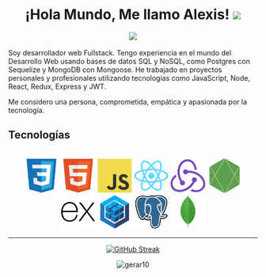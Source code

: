 <h1 align="center" color="#6e3cbc"> ¡Hola Mundo, Me llamo Alexis! <img src="https://media.giphy.com/media/hvRJCLFzcasrR4ia7z/giphy.gif" width="25px"></h1>
 <p align="center">
 <img src="https://readme-typing-svg.herokuapp.com?color=01CAF4&lines=Full+Stack+Developer&center=true">
</p>
Soy desarrollador web Fullstack. Tengo experiencia en el mundo del Desarrollo Web usando bases de datos SQL y NoSQL, como Postgres con Sequelize y MongoDB con Mongoose.
He trabajado en proyectos personales y profesionales utilizando tecnologías como JavaScript, Node, React, Redux, Express y JWT.

Me considero una persona, comprometida, empática y apasionada por la tecnología.
<br/>
<h2>Tecnologías </h2>
<br/>
<div align="center">
<img src="https://github.com/devicons/devicon/blob/master/icons/css3/css3-original.svg" title="CSS3" alt="CSS3" width="70" height="70"/>
<img src="https://github.com/devicons/devicon/blob/master/icons/html5/html5-original.svg" title="HTML5" alt="HTML5" width="70" height="70"/>
<img src="https://github.com/devicons/devicon/blob/master/icons/javascript/javascript-original.svg" title="JavaScript" alt="JavaScript" width="70" height="70"/>
<img src="https://github.com/devicons/devicon/blob/master/icons/react/react-original.svg" title="React" alt="React" width="70" height="70" />
<img src="https://github.com/devicons/devicon/blob/master/icons/redux/redux-original.svg" title="Redux" alt="Redux" width="70" height="70"/>
<img src="https://github.com/devicons/devicon/blob/master/icons/nodejs/nodejs-plain.svg" title="Node.js" alt="Node.js" width="70" height="70"/>
<img src="https://github.com/devicons/devicon/blob/master/icons/express/express-original.svg" title="Express.js" alt="Express" width="70" height="70"/>
<img src="https://github.com/devicons/devicon/blob/master/icons/sequelize/sequelize-original.svg" title="Sequelize" alt="Sequelize" width="70" height="70"/>
<img src="https://github.com/devicons/devicon/blob/master/icons/postgresql/postgresql-original.svg" title="PostgreSQL" alt="PostgreSQL" width="70" height="70"/>
<img src="https://github.com/devicons/devicon/blob/master/icons/mongodb/mongodb-original.svg" title="Mongo" alt="Mongo" width="70" height="70"/>


 <hr></hr>
 

[![GitHub Streak](https://streak-stats.demolab.com?user=AlexBermudez-are&theme=merko&hide_border=true&locale=es)](https://git.io/streak-stats)

![gerar10](https://github-readme-stats-git-masterrstaa-rickstaa.vercel.app/api?username=AlexBermudez-are&show_icons=true&theme=merko)

